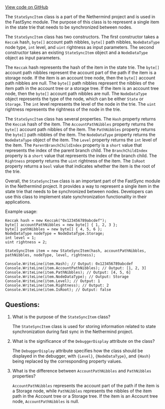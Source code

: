 [View code on GitHub](https://github.com/NethermindEth/nethermind/src/Nethermind/Nethermind.Synchronization/FastSync/StateSyncItem.cs)

The `StateSyncItem` class is a part of the Nethermind project and is used in the FastSync module. The purpose of this class is to represent a single item in the state trie that needs to be synchronized between nodes. 

The `StateSyncItem` class has two constructors. The first constructor takes a `Keccak` hash, `byte[]` account path nibbles, `byte[]` path nibbles, `NodeDataType` node type, `int` level, and `uint` rightness as input parameters. The second constructor takes an existing `StateSyncItem` object and a `NodeDataType` object as input parameters. 

The `Keccak` hash represents the hash of the item in the state trie. The `byte[]` account path nibbles represent the account part of the path if the item is a storage node. If the item is an account tree node, then the `byte[]` account path nibbles are null. The `byte[]` path nibbles represent the nibbles of the item path in the account tree or a storage tree. If the item is an account tree node, then the `byte[]` account path nibbles are null. The `NodeDataType` object represents the type of the node, which can be either `State` or `Storage`. The `int` level represents the level of the node in the trie. The `uint` rightness represents the rightness of the node in the trie. 

The `StateSyncItem` class has several properties. The `Hash` property returns the `Keccak` hash of the item. The `AccountPathNibbles` property returns the `byte[]` account path nibbles of the item. The `PathNibbles` property returns the `byte[]` path nibbles of the item. The `NodeDataType` property returns the `NodeDataType` object of the item. The `Level` property returns the `int` level of the item. The `ParentBranchChildIndex` property is a `short` value that represents the index of the parent branch child. The `BranchChildIndex` property is a `short` value that represents the index of the branch child. The `Rightness` property returns the `uint` rightness of the item. The `IsRoot` property returns a `bool` value that indicates whether the item is the root of the trie. 

Overall, the `StateSyncItem` class is an important part of the FastSync module in the Nethermind project. It provides a way to represent a single item in the state trie that needs to be synchronized between nodes. Developers can use this class to implement state synchronization functionality in their applications. 

Example usage:

```
Keccak hash = new Keccak("0x123456789abcdef");
byte[] accountPathNibbles = new byte[] { 1, 2, 3 };
byte[] pathNibbles = new byte[] { 4, 5, 6 };
NodeDataType nodeType = NodeDataType.Storage;
int level = 1;
uint rightness = 2;

StateSyncItem item = new StateSyncItem(hash, accountPathNibbles, pathNibbles, nodeType, level, rightness);

Console.WriteLine(item.Hash); // Output: 0x123456789abcdef
Console.WriteLine(item.AccountPathNibbles); // Output: [1, 2, 3]
Console.WriteLine(item.PathNibbles); // Output: [4, 5, 6]
Console.WriteLine(item.NodeDataType); // Output: Storage
Console.WriteLine(item.Level); // Output: 1
Console.WriteLine(item.Rightness); // Output: 2
Console.WriteLine(item.IsRoot); // Output: false
```
## Questions: 
 1. What is the purpose of the `StateSyncItem` class?
    
    The `StateSyncItem` class is used for storing information related to state synchronization during fast sync in the Nethermind project.

2. What is the significance of the `DebuggerDisplay` attribute on the class?
    
    The `DebuggerDisplay` attribute specifies how the class should be displayed in the debugger, with `{Level}`, `{NodeDataType}`, and `{Hash}` being replaced by the corresponding property values.

3. What is the difference between `AccountPathNibbles` and `PathNibbles` properties?
    
    `AccountPathNibbles` represents the account part of the path if the item is a Storage node, while `PathNibbles` represents the nibbles of the item path in the Account tree or a Storage tree. If the item is an Account tree node, `AccountPathNibbles` is null.